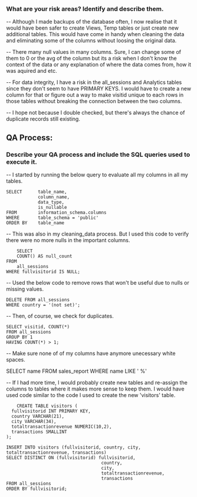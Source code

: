 ### What are your risk areas? Identify and describe them.

-- Although I made backups of the database often, I now realise that it would have been safer to create Views, Temp tables or just create new additional tables. This would have come in handy when cleaning the data and eliminating some of the columns without loosing the original data.

-- There many null values in many columns. Sure, I can change some of them to 0 or the avg of the column but its a risk when I don't know the context of the data or any explanation of where the data comes from, how it was aquired and etc.

-- For data integrity, I have a risk in the all_sessions and Analytics tables since they don't seem to have PRIMARY KEYS. I would have to create a new column for that or figure out a way to make visitid unique to each rows in those tables without breaking the connection between the two columns.

-- I hope not because I double checked, but there's always the chance of duplicate records still existing.

## QA Process:
### Describe your QA process and include the SQL queries used to execute it.

-- I started by running the below query to evaluate all my columns in all my tables.

	SELECT 		table_name,
				column_name,
				data_type,
				is_nullable
	FROM		information_schema.columns
	WHERE		table_schema = 'public'
	ORDER BY	table_name

-- This was also in my cleaning_data process. But I used this code to verify there were no more nulls in the important columns.

		SELECT
		COUNT() AS null_count
	FROM
		all_sessions
	WHERE fullvisitorid IS NULL;

-- Used the below code to remove rows that won't be useful due to nulls or missing values.

	DELETE FROM all_sessions
	WHERE country = '(not set)';

-- Then, of course, we check for duplicates.

	SELECT visitid, COUNT(*)
	FROM all_sessions
	GROUP BY 1
	HAVING COUNT(*) > 1;

-- Make sure none of of my columns have anymore unecessary white spaces.

SELECT name
FROM sales_report
WHERE name LIKE ' %'

-- If I had more time, I would probably create new tables and re-assign the columns to tables where it makes more sense to keep them. I would have used code similar to the code I used to create the new 'visitors' table.

		CREATE TABLE visitors (
	  fullvisitorid INT PRIMARY KEY,
	  country VARCHAR(21),
	  city VARCHAR(34),
	  totaltransactionrevenue NUMERIC(10,2),
	  transactions SMALLINT
	);
	
	INSERT INTO visitors (fullvisitorid, country, city, totaltransactionrevenue, transactions)
	SELECT DISTINCT ON (fullvisitorid) fullvisitorid,
										country,
										city,
										totaltransactionrevenue,
										transactions
	FROM all_sessions
	ORDER BY fullvisitorid; 

